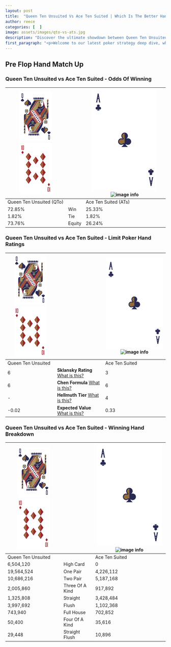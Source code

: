 ```yaml
---
layout: post
title:  "Queen Ten Unsuited Vs Ace Ten Suited | Which Is The Better Hand In Poker? A Complete Guide"
author: reece
categories: [  ]
image: assets/images/qto-vs-ats.jpg
description: "Discover the ultimate showdown between Queen Ten Unsuited and Ace Ten Suited in poker! Uncover the odds, strategies, and scenarios where one hand triumphs over the other. Get ready to up your poker game with this thrilling analysis."
first_paragraph: "<p>Welcome to our latest poker strategy deep dive, where we're pitting two distinct hands against each other in a high-stakes showdown: Queen Ten Unsuited vs Ace Ten Suited.</p><p>In the dynamic world of poker, every decision counts, and knowing which hand holds the upper hand is key to your success at the table.</p><p>In this article, we'll dissect these two hands, explore the scenarios where one dominates the other, and equip you with the knowledge to make strategic choices that can tip the odds in your favor.</p><p>Get ready to unravel the intriguing dynamics of these poker hands and elevate your game to new heights.</p>"
---
```




[comment]: # (sp0)

## Pre Flop Hand Match Up

<div class="table hand-ratings" markdown="1"> 



### Queen Ten Unsuited vs Ace Ten Suited - Odds Of Winning


    
| ![image info](assets/images/hand1/Q.png) ![image info](assets/images/hand1/To.png) |  | ![image info](assets/images/hand2/A.png) ![image info](assets/images/hand2/Ts.png) |
| -------- | -------- | -------- |
| Queen Ten Unsuited (QTo) |  | Ace Ten Suited (ATs) |
| 72.85% | Win | 25.33% |
| 1.82% | Tie | 1.82% |
| 73.76% | Equity | 26.24% |




[comment]: # (sp1)



### Queen Ten Unsuited vs Ace Ten Suited - Limit Poker Hand Ratings


    
| ![image info](assets/images/hand1/Q.png) ![image info](assets/images/hand1/To.png) |  | ![image info](assets/images/hand2/A.png) ![image info](assets/images/hand2/Ts.png) |
| -------- | -------- | -------- |
| Queen Ten Unsuited |  | Ace Ten Suited |
| 6 | **Sklansky Rating** [What is this?](/sklansky-rating-explained) | 3 |
| 6 | **Chen Formula** [What is this?](/chen-formula-explained) | 6 |
| - | **Hellmuth Tier** [What is this?](/Hellmuth-tier-explained) | 4 |
| -0.02 | **Expected Value** [What is this?](/expected-value-explained) | 0.33 |




[comment]: # (sp2)



### Queen Ten Unsuited vs Ace Ten Suited - Winning Hand Breakdown


    
| ![image info](assets/images/hand1/Q.png) ![image info](assets/images/hand1/To.png) |  | ![image info](assets/images/hand2/A.png) ![image info](assets/images/hand2/Ts.png) |
| -------- | -------- | -------- |
| Queen Ten Unsuited |  | Ace Ten Suited |
| 6,504,120 | High Card | 0 |
| 19,564,524 | One Pair | 4,226,112 |
| 10,686,216 | Two Pair | 5,187,168 |
| 2,005,860 | Three Of A Kind | 917,892 |
| 1,325,808 | Straight | 3,428,484 |
| 3,997,692 | Flush | 1,102,368 |
| 743,940 | Full House | 702,852 |
| 50,400 | Four Of A Kind | 35,616 |
| 29,448 | Straight Flush | 10,896 |




[comment]: # (sp3)



</div>

[comment]: # (sp4)



[comment]: # (sp5)

